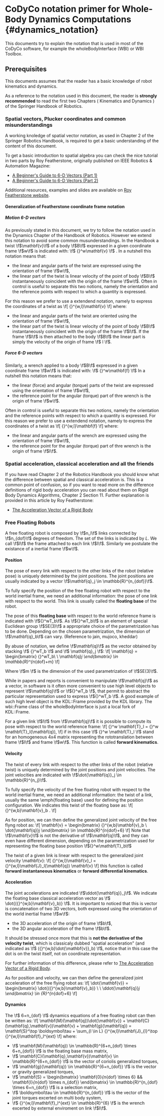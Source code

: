 CoDyCo notation primer for Whole-Body Dynamics Computations   {#dynamics_notation}
==================================================
This documents try to explain the notation that is used in most of the CoDyCo software,
for example the wholeBodyInterface (WBI) or WBI Toolbox.

Prerequisites
-------------
This documents assumes that the reader has a basic knowledge of robot kinematics and dynamics.

As a reference to the notation used in this document, the reader is **strongly recommended** to read the first two Chapters ( Kinematics and Dynamics ) of the Springer Handbook of Robotics.

### Spatial vectors, Plucker coordinates and common misunderstandings
A working knoledge of spatial vector notation, as used in Chapter 2 of the Springer Robotics Handbook, is required to get
a basic understanding of the content of this document.

To get a basic introduction to spatial algebra you can check the nice tutorial in two parts by Roy Featherstone,
originally published on IEEE Robotics & Automation Magazine:
  - [A Beginner's Guide to 6-D Vectors (Part 1)](http://dx.doi.org/10.1109/MRA.2010.937853)
  - [A Beginner's Guide to 6-D Vectors (Part 2)](http://dx.doi.org/10.1109/MRA.2010.939560)

Additional resources, examples and slides are available on [Roy Featherstone website](http://royfeatherstone.org/spatial/).

#### Generalization of Featherstone coordinate frame notation

##### Motion 6-D vectors
As previously stated in this document, we try to follow the notation used in the Dynamics Chapter of the Handbook of Robotics.
However we extend this notation to avoid some common musunderstandings.
In the Handbook a twist \f$\mathbf{v}\f$ of a body \f$B\f$ expressed in a given coordinate frame \f$w\f$ is indicated with:
\f$ {}^w\mathbf{v} \f$ .
In a nutshell this notation means that:
  * the linear and angular parts of the twist are expressed using the orientation of frame \f$w\f$,
  * the linear part of the twist is linear velocity of the point of body \f$B\f$ instantaneously coincident with the origin of the frame \f$w\f$.
Often in control is useful to separate this two notions, namely the orientation and the reference points with respect to which a quantity is expressed.

For this reason we prefer to use a extendend notation, namely to express the coordinates of a twist as
\f[
{}^{w,l}\mathbf{v}
\f]
where:
  * the linear and angular parts of the twist are oriented using the orientation of frame \f$w\f$,
  * the linear part of the twist is linear velocity of the point of body \f$B\f$ instantaneously coincident with the origin of the frame \f$l\f$.
If the frame \f$l\f$ is then attached to the body \f$B\f$ the linear part is simply the velocity of the origin of frame \f$ l \f$.

##### Force 6-D vectors

Similarly, a wrench applied to a body \f$B\f$ expressed in a given coordinate frame \f$w\f$ is indicated with:
\f$ {}^w\mathbf{f} \f$
In a nutshell this notation means that:
  * the linear (force) and angular (torque) parts of the twist are expressed using the orientation of frame \f$w\f$,
  * the reference point for the angular (torque) part of thre wrench is the origin of frame \f$w\f$.

Often in control is useful to separate this two notions, namely the orientation and the reference points with respect to which a quantity is expressed.
For this reason we prefer to use a extendend notation, namely to express the coordinates of a twist as
\f[
{}^{w,l}\mathbf{f}
\f]
 where:
  * the linear and angular parts of the wrench are expressed using the orientation of frame \f$w\f$,
  * the reference point for the angular (torque) part of thre wrench is the origin of frame \f$l\f$.

### Spatial acceleration, classical acceleration and all the friends
If you have read Chapter 2 of the Robotics Handbook you should know what the difference between
spatial and classical acceleration is.
This is a common point of confusion, so if you want to read more on the difference definitions
of rigid body acceleration you can read about them on Rigid Body Dynamics Algorithms, Chapter 2 Section 11.
Further explanation is provided in this article by Roy Featherstone:
  - [The Acceleration Vector of a Rigid Body](http://ijr.sagepub.com/content/20/11/841.short)

### Free Floating Robots
A free floating robot is composed by \f$n_l\f$ links connected by \f$n_{dof}\f$ degrees of freedom.
The set of the links is indicated by $L$.
We call \f$l\f$ the frame attached to each link \f$l\f$. Similarly we postulate the
existance of a inertial frame \f$w\f$.

#### Position
The pose of every link with respect to the other links of the robot (relative pose) is uniquely  determined by the joint positions. The joint positions are usually indicated by a vector \f$\mathbf{q}_j \in \mathbb{R}^{n_{dof}}\f$.

To fully specify the position of the free floating robot with respect to the world inertial frame, we need an additional information: the pose of one link with respect to the world. This link is usually called the **floating base** of the robot.

The pose of this **floating base** with respect to the world reference frame is indicated with \f${}^wT_b\f$. As \f${}^wT_b\f$ is an element of special Euclidean group \f$SE(3)\f$ a appropriate choice of the parametrization has to be done. Depending on the chosen parametrization, the dimension of \f$\mathbf{q}_b\f$ can vary. (Reference to jain, mujoco, kheddar)

By abuse of notation, we define \f$\mathbf{q}\f$ as the vector obtained by stacking \f$ {}^wT_b \f$ and \f$ \mathbf{q}_j \f$:
\f[
\mathbf{q} = \begin{bmatrix} {}^wT_b\ \\ \mathbf{q}_j \end{bmatrix} \in \mathbb{R}^{n_{dof}+m}
\f]

Where \f$m \f$ is the dimension of the used parametrization of \f$SE(3)\f$.

While in papers and reports is convenient to manipulate \f$\mathbf{q}\f$ as a
vector, in software is it often more convenient to use high level objects to represent \f$\mathbf{q}\f$ or \f${}^wT_b \f$, that permit to abstract the particular representation used to express \f${}^wT_b \f$.
A good example of such high level object is the KDL::Frame provided by the KDL library. The wbi::Frame class of the wholeBodyInterface is just a local fork of KDL::Frame.

For a given link \f$l\f$ from \f$\mathbf{q}\f$ it is possible to compute its pose with respect to the world reference frame:
\f[
{}^w \mathbf{T}_l = {}^w \mathbf{T}_l(\mathbf{q}),
\f]
if in this case \f$ {}^w \mathbf{T}_l \f$ stand for an homogeneous 4x4 matrix representing the rototranslation between frame \f$l\f$ and frame \f$w\f$.
This function is called **forward kinematics**.

#### Velocity
The twist of every link with respect to the other links of the robot (relative twist) is uniquely  determined by the joint positions and joint velocities. The joint velocities are indicated with \f$\dot{\mathbf{q}}_j \in \mathbb{R}^{n_j}\f$.

To fully specify the velocity of the free floating robot with respect to the world inertial frame, we need an additional information: the twist of a link, usually the same \emph{floating base} used for defining the position configuration. We indicates this twist of the floating base as:
\f[
{}^{w,b}\mathbf{v}_b .
\f]

As for position, we can then define the generalized joint velocity of the free flyng robot as:
\f[
\mathbf{v} = \begin{bmatrix} {}^{w,b}\mathbf{v}_b \\ \dot{\mathbf{q}}_j \end{bmatrix} \in \mathbb{R}^{n_{dof}+6}
\f]
Note that \f$\mathbf{v}\f$ is not the derivative of \f$\mathbf{q}\f$, and they can even have different dimension, depending
on the parametrization used for representing the floating base position \f${}^w\mathbf{T}_b\f$

The twist of a given link is linear with respect to the generalized joint velocity \mathbf{v}:
\f[
{}^{w,l}\mathbf{v}_l  = {}^{w,l}\mathbf{J}_l(\mathbf{q}) \mathbf{v}
\f]
this function is called **forward instantaneous kinematics** or **forward differential kinematics**.


#### Acceleration
The joint accelerations are indicated \f$\ddot{\mathbf{q}}_j\f$.
We indicate the floating base classical acceleration vector as \f$ \dot{({}^{w,b}\mathbf{v}_b)} \f$.
It is important to noticed that this is vector is concatenation of two 3D vectors, both expressed using
 the orientation of the world inertial frame \f$w\f$:
 * the 3D acceleration of the origin of frame \f$b\f$,
 * the 3D angular acceleration of the frame \f$b\f$.

It should be stressed once more that this is **not the derivative of the velocity twist**, which is classicaly
dubbed "spatial acceleration" (and indicated as \f$ ({}^{w,b}\dot{\mathbf{v}}_b) \f$, notice that in this case the dot is on
the twist itself, not on coordinate representation.

For further information of this difference, please refer to [The Acceleration Vector of a Rigid Body](http://ijr.sagepub.com/content/20/11/841.short).

As for position and velocity, we can then define the generalized joint acceleration of the free flying robot as:
\f[
\dot{\mathbf{v}} = \begin{bmatrix}  \dot{({}^{w,b}\mathbf{v}_b)} \ \\ \ddot{\mathbf{q}}_j \end{bmatrix} \in {R}^{n_{dof}+6}
\f]

#### Dynamics
The \f$ 6+n_{dof} \f$ dynamics equations of a free floating robot can then be written as:
\f[
\mathbf{M}(\mathbf{q})\dot{\mathbf{v}} + \mathbf{C}(\mathbf{q},\mathbf{v})\mathbf{v} + \mathbf{g}(\mathbf{q}) = \mathbf{S}^\top \boldsymbol\tau + \sum_{l \in L} {}^{w,l}\mathbf{J}_{l}^\top {}^{w,l}\mathbf{f}_l^{ext}
\f]
where:
  * \f$ \mathbf{M}(\mathbf{q}) \in \mathbb{R}^{6+n_{dof} \times 6+n_{dof}} \f$ is the floating base mass matrix,
  * \f$ \mathbf{C}(\mathbf{q},\mathbf{v})\mathbf{v} \in  \mathbb{R}^{6+n_{dof}} \f$ is the vector of coriolis generalized torques,
  * \f$ \mathbf{g}(\mathbf{q}) \in \mathbb{R}^{6+n_{dof}} \f$ is the vector or gravity generalized torques,
  * \f$ \mathbf{S} = \begin{bmatrix} \mathbf{0}_{n_{dof} \times 6} && \mathbf{I}_{n_{dof} \times n_{dof}}  \end{bmatrix} \in \mathbb{R}^{n_{dof} \times 6+n_{dof}} \f$ is a selection matrix,
  * \f$ \boldsymbol\tau \in \mathbb{R}^{n_{dof}} \f$ is the vector of the joint torques excerted on multi body system,
  * \f$ {}^{w,l}\mathbf{f}_l^{ext} \in \mathbb{R}^{6} \f$ is the wrench excerted by external enviroment on link \f$l\f$.

